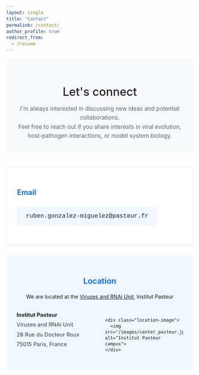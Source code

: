```yaml
---
layout: single
title: "Contact"
permalink: /contact/
author_profile: true
redirect_from:
  - /resume
---
```


<style>
/* Connect section */
.connect-header {
  text-align: center;
  margin-bottom: 3em;
  padding: 2em;
  background: #f8f9fa;
  border-radius: 8px;
}

.connect-header h1 {
  color: #202124;
  margin-bottom: 0.5em;
  font-size: 2.2em;
  font-weight: 500;
}

.connect-header p {
  font-size: 1.1em;
  color: #5f6368;
  line-height: 1.6;
  margin: 0;
}

/* Contact info box */
.contact-info {
  background: #ffffff;
  border: 1px solid #e8eaed;
  border-radius: 8px;
  padding: 2em;
  margin-bottom: 2em;
  box-shadow: 0 1px 3px rgba(0,0,0,0.05);
}

.contact-info h2 {
  color: #1a73e8;
  font-size: 1.4em;
  margin-bottom: 1em;
}

.contact-item {
  margin-bottom: 1.5em;
  font-size: 1.05em;
}

.contact-label {
  color: #1a73e8;
  font-weight: 600;
  display: inline-block;
  margin-bottom: 0.3em;
}

.contact-value {
  color: #3c4043;
  font-size: 1.1em;
}

.contact-value a {
  color: #1a73e8;
  text-decoration: none;
}

.contact-value a:hover {
  text-decoration: underline;
}

/* Email highlight */
.email-display {
  background: #f0f7ff;
  padding: 1em 1.5em;
  border-radius: 6px;
  display: inline-block;
  font-family: 'Courier New', monospace;
  font-size: 1.1em;
  color: #202124;
  margin-top: 0.5em;
}

/* Location section */
.location-section {
  background: #f0f7ff;
  border-radius: 8px;
  padding: 2em;
  margin-top: 2em;
}

.location-section h2 {
  color: #1a73e8;
  margin-bottom: 1em;
  text-align: center;
}

.address-box {
  display: grid;
  grid-template-columns: 1fr 1fr;
  gap: 2em;
  align-items: center;
  margin-top: 1.5em;
}

.address-text {
  font-size: 1.05em;
  line-height: 1.8;
  color: #3c4043;
}

.address-text strong {
  color: #202124;
}

.location-image {
  text-align: center;
}

.location-image img {
  max-width: 100%;
  height: auto;
  border-radius: 8px;
  box-shadow: 0 2px 8px rgba(0,0,0,0.1);
}

/* Responsive design */
@media (max-width: 768px) {
  .address-box {
    grid-template-columns: 1fr;
  }
  
  .location-image {
    order: -1;
  }
}
</style>

<div class="connect-header">
  <h1>Let's connect</h1>
  <p>
    I'm always interested in discussing new ideas and potential collaborations.<br>
    Feel free to reach out if you share interests in viral evolution, host-pathogen interactions, or model system biology.
  </p>
</div>

<div class="contact-info">
  <h2>Email</h2>
  
  <div class="contact-item">
    <div class="email-display">ruben.gonzalez-miguelez@pasteur.fr</div>
  </div>
</div>

<div class="location-section">
  <h2>Location</h2>
  
  <p style="text-align: center; margin-bottom: 2em;">
    We are located at the <a href="http://salehlab.eu" target="_blank">Viruses and RNAi Unit</a>, Institut Pasteur
  </p>
  
  <div class="address-box">
    <div class="address-text">
      <strong>Institut Pasteur</strong><br>
      Viruses and RNAi Unit<br>
      28 Rue du Docteur Roux<br>
      75015 Paris, France<br><br>
    </div>
    
    <div class="location-image">
      <img src="/images/center_pasteur.jpg" alt="Institut Pasteur campus">
    </div>
  </div>
</div>
